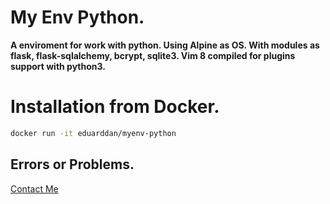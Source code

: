 # My Env Python.

__A enviroment for work with python. Using Alpine as OS. With modules as flask, flask-sqlalchemy, bcrypt, sqlite3. Vim 8 compiled for plugins support with python3.__

# Installation from Docker.

```bash
docker run -it eduarddan/myenv-python
```

## Errors or Problems.
<a href="mailto:eduarygp@gmail.com">Contact Me</a>